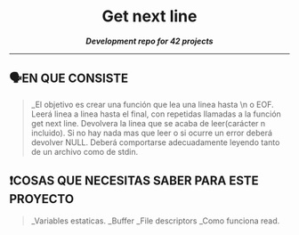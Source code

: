 
<h1 align="center">
	Get next line
</h1>

<p align="center">
	<b><i>Development repo for 42 projects</i></b><br>

---

## 🗣️EN QUE CONSISTE

> _El objetivo es crear una función que lea una linea hasta \n o EOF. Leerá  linea a linea hasta el final, con repetidas llamadas a la función get next line. Devolvera la linea que se acaba de leer(carácter n incluido). Si no hay nada mas que leer o si ocurre un error deberá devolver NULL. Deberá comportarse adecuadamente leyendo tanto de un archivo como de stdin.

## ❗COSAS QUE NECESITAS SABER PARA ESTE PROYECTO

> _Variables estaticas.
> _Buffer
> _File descriptors
> _Como funciona read.
